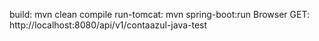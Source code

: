 build: mvn clean compile
run-tomcat: mvn spring-boot:run
Browser GET: http://localhost:8080/api/v1/contaazul-java-test